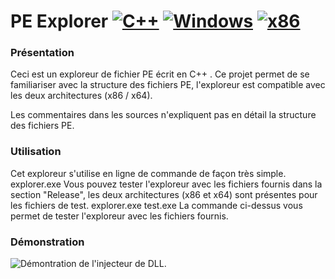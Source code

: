 # PE Explorer [![C++](https://img.shields.io/badge/language-C%2B%2B-%23f34b7d.svg?style=plastic)](https://en.wikipedia.org/wiki/C%2B%2B) [![Windows](https://img.shields.io/badge/platform-Windows-0078d7.svg)](https://en.wikipedia.org/wiki/Microsoft_Windows) [![x86](https://img.shields.io/badge/arch-x86-red.svg)](https://en.wikipedia.org/wiki/X86) 
### Présentation 
Ceci est un exploreur de fichier PE écrit en C++ . Ce projet permet de se familiariser avec la structure des fichiers PE, l'exploreur est compatible avec les deux architectures (x86 / x64).

Les commentaires dans les sources n'expliquent pas en détail la structure des fichiers PE. 

### Utilisation
Cet exploreur s'utilise en ligne de commande de façon très simple.
    explorer.exe <PE File>
Vous pouvez tester l'exploreur avec les fichiers fournis dans la section "Release", les deux architectures (x86 et x64) sont présentes pour les fichiers de test.
    explorer.exe test.exe
La commande ci-dessus vous permet de tester l'exploreur avec les fichiers fournis.
### Démonstration
![Démontration de l'injecteur de DLL.](https://github.com/adamhlt/PE-Explorer/blob/main/Ressource/demo.gif)
